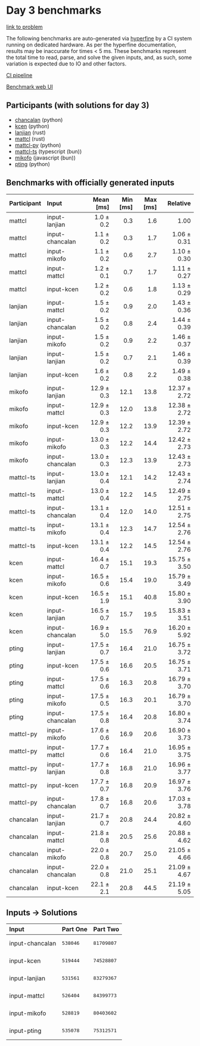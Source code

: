# Day 3 benchmarks

[link to problem](https://adventofcode.com/2023/day/3)

The following benchmarks are auto-generated via
[hyperfine](https://github.com/sharkdp/hyperfine) by a CI system running on
dedicated hardware. As per the hyperfine documentation, results may be
inaccurate for times < 5 ms. These benchmarks represent the total time to read,
parse, and solve the given inputs, and, as such, some variation is expected due
to IO and other factors.

[CI pipeline](http://ci.papercode.net:8080/teams/main/pipelines/aoc2023)

[Benchmark web UI](https://aoc.ancalagon.black)


## Participants (with solutions for day 3)

- [chancalan](https://github.com/chancalan/aoc2023) (python)
- [kcen](https://github.com/kcen/aoc2023) (python)
- [lanjian](https://github.com/lanjian/aoc-2023) (rust)
- [mattcl](https://github.com/mattcl/aoc2023) (rust)
- [mattcl-py](https://github.com/mattcl/aoc2023-py) (python)
- [mattcl-ts](https://github.com/mattcl/aoc2023-js) (typescript (bun))
- [mikofo](https://github.com/mikofo/advent-of-code-2023) (javascript (bun))
- [pting](https://github.com/pting/aoc2023) (python)


## Benchmarks with officially generated inputs

| Participant | Input | Mean [ms] | Min [ms] | Max [ms] | Relative |
|:---|:---|---:|---:|---:|---:|
| mattcl | input-lanjian | 1.0 ± 0.2 | 0.3 | 1.6 | 1.00 |
| mattcl | input-chancalan | 1.1 ± 0.2 | 0.3 | 1.7 | 1.06 ± 0.31 |
| mattcl | input-mikofo | 1.1 ± 0.2 | 0.6 | 2.7 | 1.10 ± 0.30 |
| mattcl | input-mattcl | 1.2 ± 0.1 | 0.7 | 1.7 | 1.11 ± 0.27 |
| mattcl | input-kcen | 1.2 ± 0.2 | 0.6 | 1.8 | 1.13 ± 0.29 |
| lanjian | input-mattcl | 1.5 ± 0.2 | 0.9 | 2.0 | 1.43 ± 0.36 |
| lanjian | input-chancalan | 1.5 ± 0.2 | 0.8 | 2.4 | 1.44 ± 0.39 |
| lanjian | input-mikofo | 1.5 ± 0.2 | 0.9 | 2.2 | 1.46 ± 0.37 |
| lanjian | input-lanjian | 1.5 ± 0.2 | 0.7 | 2.1 | 1.46 ± 0.39 |
| lanjian | input-kcen | 1.6 ± 0.2 | 0.8 | 2.2 | 1.49 ± 0.38 |
| mikofo | input-lanjian | 12.9 ± 0.3 | 12.1 | 13.8 | 12.37 ± 2.72 |
| mikofo | input-mattcl | 12.9 ± 0.3 | 12.0 | 13.8 | 12.38 ± 2.72 |
| mikofo | input-kcen | 12.9 ± 0.3 | 12.2 | 13.9 | 12.39 ± 2.72 |
| mikofo | input-mikofo | 13.0 ± 0.3 | 12.2 | 14.4 | 12.42 ± 2.73 |
| mikofo | input-chancalan | 13.0 ± 0.3 | 12.3 | 13.9 | 12.43 ± 2.73 |
| mattcl-ts | input-lanjian | 13.0 ± 0.4 | 12.1 | 14.2 | 12.43 ± 2.74 |
| mattcl-ts | input-mattcl | 13.0 ± 0.4 | 12.2 | 14.5 | 12.49 ± 2.75 |
| mattcl-ts | input-chancalan | 13.1 ± 0.4 | 12.0 | 14.0 | 12.51 ± 2.75 |
| mattcl-ts | input-mikofo | 13.1 ± 0.4 | 12.3 | 14.7 | 12.54 ± 2.76 |
| mattcl-ts | input-kcen | 13.1 ± 0.4 | 12.2 | 14.5 | 12.54 ± 2.76 |
| kcen | input-mattcl | 16.4 ± 0.7 | 15.1 | 19.3 | 15.75 ± 3.50 |
| kcen | input-mikofo | 16.5 ± 0.6 | 15.4 | 19.0 | 15.79 ± 3.49 |
| kcen | input-kcen | 16.5 ± 1.9 | 15.1 | 40.8 | 15.80 ± 3.90 |
| kcen | input-lanjian | 16.5 ± 0.7 | 15.7 | 19.5 | 15.83 ± 3.51 |
| kcen | input-chancalan | 16.9 ± 5.0 | 15.5 | 76.9 | 16.20 ± 5.92 |
| pting | input-lanjian | 17.5 ± 0.7 | 16.4 | 21.0 | 16.75 ± 3.72 |
| pting | input-kcen | 17.5 ± 0.6 | 16.6 | 20.5 | 16.75 ± 3.71 |
| pting | input-mattcl | 17.5 ± 0.6 | 16.3 | 20.8 | 16.79 ± 3.70 |
| pting | input-mikofo | 17.5 ± 0.5 | 16.3 | 20.1 | 16.79 ± 3.70 |
| pting | input-chancalan | 17.5 ± 0.8 | 16.4 | 20.8 | 16.80 ± 3.74 |
| mattcl-py | input-mikofo | 17.6 ± 0.6 | 16.9 | 20.6 | 16.90 ± 3.73 |
| mattcl-py | input-mattcl | 17.7 ± 0.6 | 16.4 | 21.0 | 16.95 ± 3.75 |
| mattcl-py | input-lanjian | 17.7 ± 0.8 | 16.8 | 21.0 | 16.96 ± 3.77 |
| mattcl-py | input-kcen | 17.7 ± 0.7 | 16.8 | 20.9 | 16.97 ± 3.76 |
| mattcl-py | input-chancalan | 17.8 ± 0.7 | 16.8 | 20.6 | 17.03 ± 3.78 |
| chancalan | input-lanjian | 21.7 ± 0.7 | 20.8 | 24.4 | 20.82 ± 4.60 |
| chancalan | input-mattcl | 21.8 ± 0.8 | 20.5 | 25.6 | 20.88 ± 4.62 |
| chancalan | input-mikofo | 22.0 ± 0.8 | 20.7 | 25.0 | 21.05 ± 4.66 |
| chancalan | input-chancalan | 22.0 ± 0.8 | 21.0 | 25.1 | 21.09 ± 4.67 |
| chancalan | input-kcen | 22.1 ± 2.1 | 20.8 | 44.5 | 21.19 ± 5.05 |


## Inputs -> Solutions

| Input | Part One | Part Two |
|:---|:---|:---|
|input-chancalan|<pre>538046</pre>|<pre>81709807</pre>|
|input-kcen|<pre>519444</pre>|<pre>74528807</pre>|
|input-lanjian|<pre>531561</pre>|<pre>83279367</pre>|
|input-mattcl|<pre>526404</pre>|<pre>84399773</pre>|
|input-mikofo|<pre>528819</pre>|<pre>80403602</pre>|
|input-pting|<pre>535078</pre>|<pre>75312571</pre>|